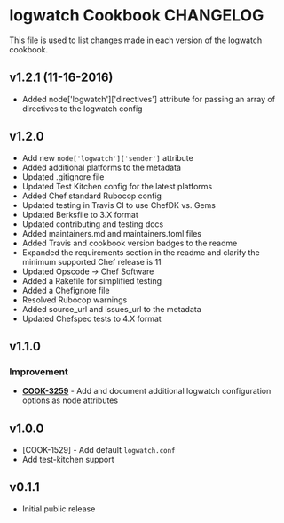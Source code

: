 logwatch Cookbook CHANGELOG
=======================
This file is used to list changes made in each version of the logwatch cookbook.

v1.2.1 (11-16-2016)
-------------------
* Added node['logwatch']['directives'] attribute for passing an array of directives to the logwatch config

v1.2.0
------
* Add new `node['logwatch']['sender']` attribute
* Added additional platforms to the metadata
* Updated .gitignore file
* Updated Test Kitchen config for the latest platforms
* Added Chef standard Rubocop config
* Updated testing in Travis CI to use ChefDK vs. Gems
* Updated Berksfile to 3.X format
* Updated contributing and testing docs
* Added maintainers.md and maintainers.toml files
* Added Travis and cookbook version badges to the readme
* Expanded the requirements section in the readme and clarify the minimum supported Chef release is 11
* Updated Opscode -> Chef Software
* Added a Rakefile for simplified testing
* Added a Chefignore file
* Resolved Rubocop warnings
* Added source_url and issues_url to the metadata
* Updated Chefspec tests to 4.X format

v1.1.0
------
### Improvement
- **[COOK-3259](https://tickets.chef.io/browse/COOK-3259)** - Add and document additional logwatch configuration options as node attributes

v1.0.0
------
- [COOK-1529] - Add default `logwatch.conf`
- Add test-kitchen support

v0.1.1
------
- Initial public release
